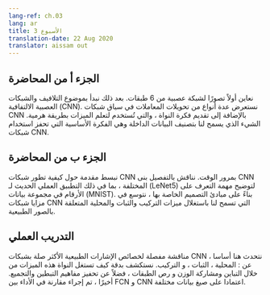 ```yaml
---
lang-ref: ch.03
lang: ar
title: الأسبوع 3
translation-date: 22 Aug 2020
translator: aissam out
---
```


<!-- Lecture part A
We first see a visualization of a 6-layer neural network. Next we begin with the topic of Convolutions and Convolution Neural Networks (CNN). We review several types of parameter transformations in the context of CNNs and introduce the idea of a kernel, which is used to learn features in a hierarchical manner. Thereby allowing us to classify our input data which is the basic idea motivating the use of CNNs.-->

## الجزء أ من المحاضرة

نعاين أولاً تصورًا لشبكة عصبية من 6 طبقات. بعد ذلك نبدأ بموضوع التلافيف والشبكات العصبية الالتفافية (CNN). نستعرض عدة أنواع من تحويلات المعاملات في سياق شبكات CNN بالإضافة إلى تقديم فكرة النواة ، والتي تُستخدم لتعلم الميزات بطريقة هرمية. الشيء الذي يسمح لنا بتصنيف البيانات الداخلة وهي الفكرة الأساسية التي تحفز استخدام شبكات CNN.

## الجزء ب من المحاضرة

<!-- We give an introduction on how CNNs have evolved over time. We discuss in detail different CNN architectures, including a modern implementation of LeNet5 to exemplify the task of digit recognition on the MNIST dataset. Based on its design principles, we expand on the advantages of CNNs which allows us to exploit the compositionality, stationarity, and locality features of natural images.-->

نبسط مقدمة حول كيفية تطور شبكات CNN بمرور الوقت. نناقش بالتفصيل بنى CNN المختلفة ، بما في ذلك التطبيق العملي الحديث لـ (LeNet5) لتوضيح مهمة التعرف على الأرقام في مجموعة بيانات (MNIST). بناءً على مبادئ التصميم الخاصة بها ، نتوسع في مزايا شبكات CNN التي تسمح لنا باستغلال ميزات التركيب والثبات والمحلية المتعلقة بالصور الطبيعية.

<!-- Practicum
Properties of natural signals that are most relevant to CNNs are discussed in more detail, namely: Locality, Stationarity, and Compositionality. We explore precisely how a kernel exploits these features through sparsity, weight sharing and the stacking of layers, as well as motivate the concepts of padding and pooling. Finally, a performance comparison between FCN and CNN was done for different data modalities.-->

## التدريب العملي

مناقشة مفصلة لخصائص الإشارات الطبيعية الأكثر صلة بشبكات CNN ، نتحدث هنا أساسا عن : المحلية ، الثبات ، و التركيب. نستكشف بدقة كيف تستغل النواة هذه الميزات من خلال التباين ومشاركة الوزن و رص الطبقات ، فضلاً عن تحفيز مفاهيم التبطين والتجميع. أخيرًا ، تم إجراء مقارنة في الأداء بين FCN و CNN اعتمادا على صيغ بيانات مختلفة.

